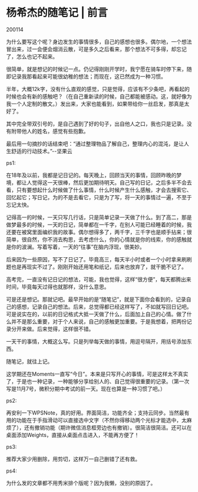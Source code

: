 # 杨希杰的随笔记 | 前言

200114

为什么要写这个呢？身边发生的事情很多，自己的感想也很多。偶尔地，一个想法冒出来，过一会便会烟消云散，可是多久之后看来，那个想法不可多得，却忘记了，怎么也记不起来。

很简单，就是想记的时候记一点。仍记得刚刚开学时，我宁愿在骑车时停下来，随即记录我那看起来可能很幼稚的想法；而现在，这已然成为一种习惯。

半年，大概12k字，没有什么直观的感觉，只是觉得，应该有不少条吧，再看起的时候也会有新的感触吧？（在自己重新读的时候，自己都能被感动。这，就好像为我一个人定制的散文。）发出来，大家也能看到，如果带给你一丝启发，那真是太好了。

其中完全带双引号的，是自己遇到了好的句子，出自他人之口，我也只是记录。没有附带他人的姓名，感觉有些抱歉。

最后用一句摘抄的话结束吧：“通过整理物品了解自己，整理内心的混沌，是让人生舒适的行动技术。”--坚果云

ps1:

在18年及以前，我都是记日记的。每天晚上，回顾当天的事情，回顾昨晚的梦境，都让人觉得这一天很棒，然后更加期待明天。自己写的日记，之后多半不会去看，只有要想起什么时候做了什么事情，什么时候产生什么感触，才会去搜索它、回忆起它；写日记，为的不是去看它，只是为了写，将一天的事情过一遍，不至于忘记太快。

记得高一的时候，一天只写几行话，只是简单记录一天做了什么。到了高二，那是做梦最多的时候，一天的日记，简单都在一千字，在别人可能已经睡着的时候，我还要在被窝里面编织我的故事。偶尔想得多了，两千字，三千字也是顺手拈来；很简单，很自然，你不消去构思，去考虑什么，你的心情就是你的线索，你的感触就是你的波澜。写着写着，一天的“往事”在脑内浮现，很美妙。

后来因为一些原因，写不了日记了。毕竟高三，每天半小时或者一个小时拿来刷刷题也是再现实不过了。刚刚开始还用笔和纸记，后来也放弃了，就干脆不记了。

高考完，一直没有记日记的想法，可能，我也觉得，这样“很方便”，每天都腾出来时间，毕竟每天过得也就那样，没什么意思。

可是还是想记。那就记吧。最早开始的是“随笔记”，就是下面你会看到的，记录自己的感想，记录自己的想法。后来，总觉得都已经这样写了，不如就写回日记吧。可是说实在的，以前的日记格式大抵一天做了什么，后面加上自己的心情。做了什么并不是那么重要，对于个人来说，自己的感触更加重要。于是我想着，把两份记录分开来做。后来觉得，这样很不错。

一天干的事情，大概这么写。只是列举每天做的事情，用逗号隔开，用括号添加东西。

随笔记，就往上记。

这学期还在Moments一直写“今日”。本来是只写开心的事情，可是这样太不真实了，于是也一种记录，一种能够分享给别人的、自己觉得很重要的记录。（第一次写是11月7号，微积分期中考试的前一天。现在也算是一种习惯了吧。）
 
ps2: 

再安利一下WPSNote，真的好用。界面简洁，功能齐全；支持云同步。当然最有用的功能在于手指滑动可以直接选中文字（不然你得移动两个光标才能选中，太麻烦了），还有撤销功能（期许微信消息框旁边也有撤销）。很简洁很简洁。还可以在桌面添加Weights，直接从桌面点击进入，不能再方便了！

ps3: 

推荐大家少用删除，用剪切，这样万一自己删错了还有救。

ps4: 

为什么发的文章都不用秀米排个版呢？因为我懒，没别的原因了。
